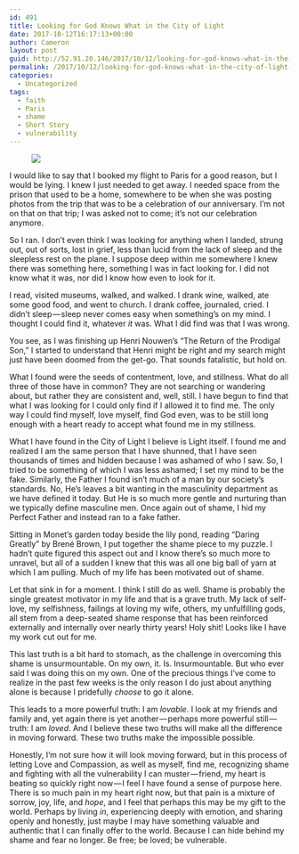 ```yaml
---
id: 491
title: Looking for God Knows What in the City of Light
date: 2017-10-12T16:17:13+00:00
author: Cameron
layout: post
guid: http://52.91.20.146/2017/10/12/looking-for-god-knows-what-in-the-city-of-light-2/
permalink: /2017/10/12/looking-for-god-knows-what-in-the-city-of-light-2/
categories:
  - Uncategorized
tags:
  - faith
  - Paris
  - shame
  - Short Story
  - vulnerability
---
```

<figure> 

<img src="https://faiththroughdoubt.files.wordpress.com/2017/10/6db50-1sphbxnevc0i4kozbsem0zq.jpeg?w=525" data-recalc-dims="1" />
  
</figure> 

I would like to say that I booked my flight to Paris for a good reason, but I would be lying. I knew I just needed to get away. I needed space from the prison that used to be a home, somewhere to be when she was posting photos from the trip that was to be a celebration of our anniversary. I’m not on that on that trip; I was asked not to come; it’s not our celebration anymore.

So I ran. I don’t even think I was looking for anything when I landed, strung out, out of sorts, lost in grief, less than lucid from the lack of sleep and the sleepless rest on the plane. I suppose deep within me somewhere I knew there was something here, something I was in fact looking for. I did not know what it was, nor did I know how even to look for it.

I read, visited museums, walked, and walked. I drank wine, walked, ate some good food, and went to church. I drank coffee, journaled, cried. I didn’t sleep — sleep never comes easy when something’s on my mind. I thought I could find it, whatever _it_ was. What I did find was that I was wrong.

You see, as I was finishing up Henri Nouwen’s “The Return of the Prodigal Son,” I started to understand that Henri might be right and my search might just have been doomed from the get-go. That sounds fatalistic, but hold on.

What I found were the seeds of contentment, love, and stillness. What do all three of those have in common? They are not searching or wandering about, but rather they are consistent and, well, still. I have begun to find that what I was looking for I could only find if I allowed it to find me. The only way I could find myself, love myself, find God even, was to be still long enough with a heart ready to accept what found me in my stillness.

What I have found in the City of Light I believe is Light itself. I found me and realized I am the same person that I have shunned, that I have seen thousands of times and hidden because I was ashamed of who I saw. So, I tried to be something of which I was less ashamed; I set my mind to be the fake. Similarly, the Father I found isn’t much of a man by our society’s standards. No, He’s leaves a bit wanting in the masculinity department as we have defined it today. But He is so much more gentle and nurturing than we typically define masculine men. Once again out of shame, I hid my Perfect Father and instead ran to a fake father.

Sitting in Monet’s garden today beside the lily pond, reading “Daring Greatly” by Brené Brown, I put together the shame piece to my puzzle. I hadn’t quite figured this aspect out and I know there’s so much more to unravel, but all of a sudden I knew that this was all one big ball of yarn at which I am pulling. Much of my life has been motivated out of shame.

Let that sink in for a moment. I think I still do as well. Shame is probably the single greatest motivator in my life and that is a grave truth. My lack of self-love, my selfishness, failings at loving my wife, others, my unfulfilling gods, all stem from a deep-seated shame response that has been reinforced externally and internally over nearly thirty years! Holy shit! Looks like I have my work cut out for me.

This last truth is a bit hard to stomach, as the challenge in overcoming this shame is unsurmountable. On my own, it. Is. Insurmountable. But who ever said I was doing this on my own. One of the precious things I’ve come to realize in the past few weeks is the only reason I do just about anything alone is because I pridefully _choose_ to go it alone.

This leads to a more powerful truth: I am _lovable_. I look at my friends and family and, yet again there is yet another — perhaps more powerful still — truth: I am _loved_. And I believe these two truths will make all the difference in moving forward. These two truths make the impossible possible.

Honestly, I’m not sure how it will look moving forward, but in this process of letting Love and Compassion, as well as myself, find me, recognizing shame and fighting with all the vulnerability I can muster — friend, my heart is beating so quickly right now — I feel I have found a sense of purpose here. There is so much pain in my heart right now, but that pain is a mixture of sorrow, joy, life, and _hope_, and I feel that perhaps this may be my gift to the world. Perhaps by living _in_, experiencing deeply with emotion, and sharing openly and honestly, just maybe I may have something valuable and authentic that I can finally offer to the world. Because I can hide behind my shame and fear no longer. Be free; be loved; be vulnerable.